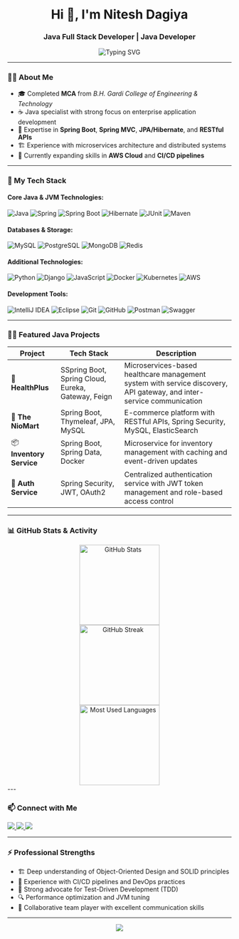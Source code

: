 <!-- Profile Header -->
<h1 align="center">Hi 👋, I'm Nitesh Dagiya</h1>
<h3 align="center">Java Full Stack Developer | Java Developer </h3>

<p align="center">
  <img src="https://readme-typing-svg.demolab.com?font=Fira+Code&size=22&pause=1000&center=true&vCenter=true&width=600&lines=Enterprise+Java+Developer;Spring+Boot+%7C+Microservices+%7C+REST+APIs;Clean+Code+Enthusiast+%7C+Design+Patterns" alt="Typing SVG" />
</p>




---

### 👨‍💻 About Me
- 🎓 Completed **MCA** from *B.H. Gardi College of Engineering & Technology*
- ☕ Java specialist with strong focus on enterprise application development
- 🔧 Expertise in **Spring Boot**, **Spring MVC**, **JPA/Hibernate**, and **RESTful APIs**
- 🏗️ Experience with microservices architecture and distributed systems
- 🌱 Currently expanding skills in **AWS Cloud** and **CI/CD pipelines**

---

### 🚀 My Tech Stack

#### Core Java & JVM Technologies:
![Java](https://img.shields.io/badge/Java-ED8B00?style=for-the-badge&logo=openjdk&logoColor=white)
![Spring](https://img.shields.io/badge/Spring-6DB33F?style=for-the-badge&logo=spring&logoColor=white)
![Spring Boot](https://img.shields.io/badge/Spring%20Boot-6DB33F?style=for-the-badge&logo=spring-boot&logoColor=white)
![Hibernate](https://img.shields.io/badge/Hibernate-59666C?style=for-the-badge&logo=hibernate&logoColor=white)
![JUnit](https://img.shields.io/badge/JUnit5-25A162?style=for-the-badge&logo=junit5&logoColor=white)
![Maven](https://img.shields.io/badge/Maven-C71A36?style=for-the-badge&logo=apache-maven&logoColor=white)

#### Databases & Storage:
![MySQL](https://img.shields.io/badge/MySQL-005C84?style=for-the-badge&logo=mysql&logoColor=white)
![PostgreSQL](https://img.shields.io/badge/PostgreSQL-316192?style=for-the-badge&logo=postgresql&logoColor=white)
![MongoDB](https://img.shields.io/badge/MongoDB-4EA94B?style=for-the-badge&logo=mongodb&logoColor=white)
![Redis](https://img.shields.io/badge/Redis-DC382D?style=for-the-badge&logo=redis&logoColor=white)

#### Additional Technologies:
![Python](https://img.shields.io/badge/Python-FFD43B?style=for-the-badge&logo=python&logoColor=blue)
![Django](https://img.shields.io/badge/Django-092E20?style=for-the-badge&logo=django&logoColor=white)
![JavaScript](https://img.shields.io/badge/JavaScript-F0DB4F?style=for-the-badge&logo=javascript&logoColor=black)
![Docker](https://img.shields.io/badge/Docker-2496ED?style=for-the-badge&logo=docker&logoColor=white)
![Kubernetes](https://img.shields.io/badge/Kubernetes-326CE5?style=for-the-badge&logo=kubernetes&logoColor=white)
![AWS](https://img.shields.io/badge/AWS-232F3E?style=for-the-badge&logo=amazon-aws&logoColor=white)

#### Development Tools:
![IntelliJ IDEA](https://img.shields.io/badge/IntelliJ_IDEA-000000?style=for-the-badge&logo=intellij-idea&logoColor=white)
![Eclipse](https://img.shields.io/badge/Eclipse-2C2255?style=for-the-badge&logo=eclipse&logoColor=white)
![Git](https://img.shields.io/badge/Git-F05032?style=for-the-badge&logo=git&logoColor=white)
![GitHub](https://img.shields.io/badge/GitHub-181717?style=for-the-badge&logo=github&logoColor=white)
![Postman](https://img.shields.io/badge/Postman-FF6C37?style=for-the-badge&logo=postman&logoColor=white)
![Swagger](https://img.shields.io/badge/Swagger-85EA2D?style=for-the-badge&logo=swagger&logoColor=black)

---

### 🧑‍💼 Featured Java Projects

| Project | Tech Stack | Description |
|--------|------------|-------------|
| 🏥 **HealthPlus** | SSpring Boot, Spring Cloud, Eureka, Gateway, Feign | Microservices-based healthcare management system with service discovery, API gateway, and inter-service communication |
| 🛒 **The NioMart** | Spring Boot, Thymeleaf, JPA, MySQL | E-commerce platform with RESTful APIs, Spring Security, MySQL, ElasticSearch |
| 📦 **Inventory Service** | Spring Boot, Spring Data, Docker | Microservice for inventory management with caching and event-driven updates |
| 🔐 **Auth Service** | Spring Security, JWT, OAuth2 | Centralized authentication service with JWT token management and role-based access control |

---

### 📊 GitHub Stats & Activity

<div align="center">
  <img height="180em" src="https://github-readme-stats.vercel.app/api?username=ErNitesh-d&show_icons=true&theme=radical&count_private=true" alt="GitHub Stats"/>
</div>
<div align="center">
  <img height="180em" src="https://github-readme-streak-stats.herokuapp.com/?user=ErNitesh-d&theme=radical" alt="GitHub Streak"/>
</div>
<div align="center">
  <img height="180em" src="https://github-readme-stats.vercel.app/api/top-langs/?username=ErNitesh-d&layout=compact&theme=radical" alt="Most Used Languages"/>
</div>
---

### 📫 Connect with Me

<p align="left">
  <a href="https://www.linkedin.com/in/nitesh-dagiya/" target="_blank">
    <img src="https://img.shields.io/badge/LinkedIn-0077B5?style=for-the-badge&logo=linkedin&logoColor=green" />
  </a>
  <a href="mailto:your.nitinkhatri9898@gmail.com">
    <img src="https://img.shields.io/badge/Email-D14836?style=for-the-badge&logo=gmail&logoColor=white" />
  </a>
  <a href="https://nitesh-dagiya.my.canva.site/">
    <img src="https://img.shields.io/badge/Portfolio-000?style=for-the-badge&logo=vercel&logoColor=white" />
  </a>
  </p>

---

### ⚡ Professional Strengths

- 🏗️ Deep understanding of Object-Oriented Design and SOLID principles
- 🔄 Experience with CI/CD pipelines and DevOps practices
- 🧪 Strong advocate for Test-Driven Development (TDD)
- 🔍 Performance optimization and JVM tuning
- 🤝 Collaborative team player with excellent communication skills

---

<p align="center">
  <img src="https://capsule-render.vercel.app/api?type=waving&color=0f0f0f&height=120&section=footer"/>
</p>
